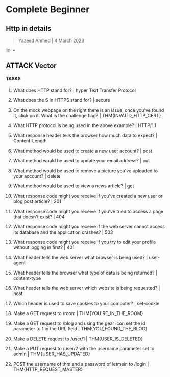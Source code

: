 # Complete Beginner

## Http in details

> Yazeed Ahmed | 4 March 2023

```````````````````````
ip = 

```````````````````````

## ATTACK Vector


####  TASKS

1.  What does HTTP stand for? | hyper Text Transfer Protocol

2. What does the S in HTTPS stand for? | secure

3. On the mock webpage on the right there is an issue, once you've found it, click on it. What is the challenge flag? | THM{INVALID_HTTP_CERT}

4.  What HTTP protocol is being used in the above example? | HTTP/1.1

5. What response header tells the browser how much data to expect? | Content-Length

6.  What method would be used to create a new user account? | post

7. What method would be used to update your email address? | put

8. What method would be used to remove a picture you've uploaded to your account? | delete

9. What method would be used to view a news article? | get

10. What response code might you receive if you've created a new user or blog post article? | 201

11. What response code might you receive if you've tried to access a page that doesn't exist? | 404

12. What response code might you receive if the web server cannot access its database and the application crashes? | 503

13. What response code might you receive if you try to edit your profile without logging in first? | 401

14.  What header tells the web server what browser is being used? | user-agent

15. What header tells the browser what type of data is being returned? | content-type

16. What header tells the web server which website is being requested? | host

17.  Which header is used to save cookies to your computer? | set-cookie

18. Make a GET request to /room | THM{YOU'RE_IN_THE_ROOM}

20. Make a GET request to /blog and using the gear icon set the id parameter to 1 in the URL field | THM{YOU_FOUND_THE_BLOG}

21. Make a DELETE request to /user/1 | THM{USER_IS_DELETED}

21. Make a PUT request to /user/2 with the username parameter set to admin | THM{USER_HAS_UPDATED}

22.  POST the username of thm and a password of letmein to /login | THM{HTTP_REQUEST_MASTER}